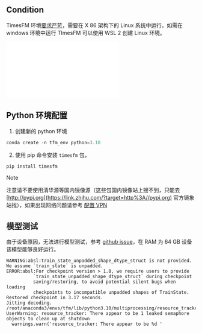 ## Condition

TimesFM 环境[要求严苛](https://github.com/google-research/timesfm/issues/1)，需要在 X 86 架构下的 Linux 系统中运行，如需在 windows 环境中运行 TImesFM 可以使用 WSL 2 创建 Linux 环境。

![Win10 安装 WSL2-Ubuntu 并配置 anaconda](./Win10%20%E5%AE%89%E8%A3%85%20WSL2-Ubuntu%20%E5%B9%B6%E9%85%8D%E7%BD%AE%20anaconda.md)

## Python 环境配置

1. 创建新的 python 环境

```python
conda create -n tfm_env python=3.10
```

2. 使用 pip 命令安装 `timesfm` 包，

```python
pip install timesfm
```

> [!NOTE]
> 注意请不要使用清华源等国内镜像源（这些包国内镜像站上搜不到，只能去 [http://pypi.org](https://link.zhihu.com/?target=http%3A//pypi.org) 官方镜象站找），如果出现网络问题请参考 [配置 VPN](./Win10%20%E5%AE%89%E8%A3%85%20WSL2-Ubuntu%20%E5%B9%B6%E9%85%8D%E7%BD%AE%20anaconda.md#配置%20VPN（可选）)

## 模型测试

由于设备原因，无法进行模型测试，参考 [github issue](https://github.com/google-research/timesfm/issues/80)，在 RAM 为 64 GB 设备该模型能够良好运行。

```note
WARNING:absl:train_state_unpadded_shape_dtype_struct is not provided. We assume `train_state` is unpadded.
ERROR:absl:For checkpoint version > 1.0, we require users to provide
          `train_state_unpadded_shape_dtype_struct` during checkpoint
          saving/restoring, to avoid potential silent bugs when loading
          checkpoints to incompatible unpadded shapes of TrainState.
Restored checkpoint in 3.17 seconds.
Jitting decoding.
/root/anaconda3/envs/tfm/lib/python3.10/multiprocessing/resource_tracker.py:224: UserWarning: resource_tracker: There appear to be 1 leaked semaphore objects to clean up at shutdown
  warnings.warn('resource_tracker: There appear to be %d '
```
